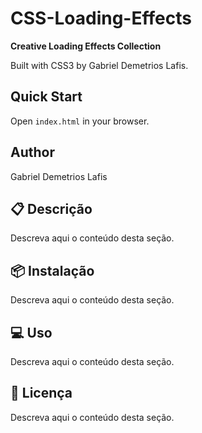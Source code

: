 # CSS-Loading-Effects

**Creative Loading Effects Collection**

Built with CSS3 by Gabriel Demetrios Lafis.

## Quick Start
Open `index.html` in your browser.

## Author
Gabriel Demetrios Lafis


## 📋 Descrição

Descreva aqui o conteúdo desta seção.


## 📦 Instalação

Descreva aqui o conteúdo desta seção.


## 💻 Uso

Descreva aqui o conteúdo desta seção.


## 📄 Licença

Descreva aqui o conteúdo desta seção.
